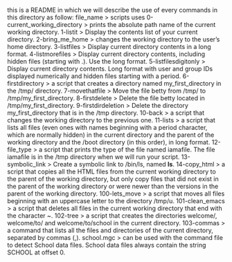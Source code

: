 this is a README in which we will describe the use of every commands in this directory as follow:
	file_name > scripts uses
0-current_working_directory > prints the absolute path name of the current working directory.
1-listit > Display the contents list of your current directory.
2-bring_me_home > changes the working directory to the user’s home directory.
3-listfiles > Display current directory contents in a long format.
4-listmorefiles > Display current directory contents, including hidden files (starting with .). Use the long format.
5-listfilesdigitonly > Display current directory contents. Long format with user and group IDs displayed numerically and hidden files starting with a period.
6-firstdirectory >  a script that creates a directory named my_first_directory in the /tmp/ directory.
7-movethatfile > Move the file betty from /tmp/ to /tmp/my_first_directory.
8-firstdelete > Delete the file betty located  in /tmp/my_first_directory.
9-firstdirdeletion > Delete the directory my_first_directory that is in the /tmp directory.
10-back > a script that changes the working directory to the previous one.
11-lists >  a script that lists all files (even ones with names beginning with a period character, which are normally hidden) in the current directory and the parent of the working directory and the /boot directory (in this order), in long format.
12-file_type >  a script that prints the type of the file named iamafile. The file iamafile is in the /tmp directory when we will run your script.
13-symbolic_link > Create a symbolic link to /bin/ls, named __ls__.
14-copy_html > a script that copies all the HTML files from the current working directory to the parent of the working directory, but only copy files that did not exist in the parent of the working directory or were newer than the versions in the parent of the working directory.
100-lets_move >  a script that moves all files beginning with an uppercase letter to the directory /tmp/u.
101-clean_emacs >  a script that deletes all files in the current working directory that end with the character ~.
102-tree > a script that creates the directories welcome/, welcome/to/ and welcome/to/school in the current directory.
103-commas > a command that lists all the files and directories of the current directory, separated by commas (,).
school.mgc > can be used with the command file to detect School data files. School data files always contain the string SCHOOL at offset 0.

